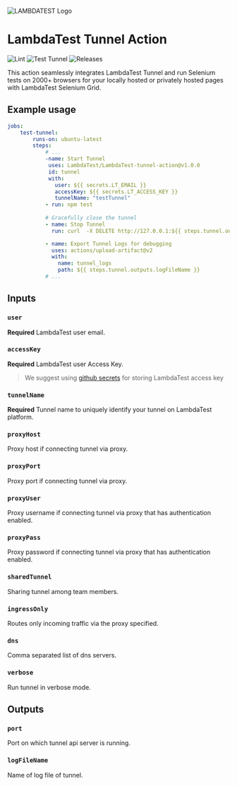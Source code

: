 ![LAMBDATEST Logo](http://labs.lambdatest.com/images/fills-copy.svg)
# LambdaTest Tunnel Action

![Lint](https://img.shields.io/github/workflow/status/LambdaTest/LambdaTest-tunnel-action/lint?logo=github&style=for-the-badge)
![Test Tunnel](https://img.shields.io/github/workflow/status/LambdaTest/LambdaTest-tunnel-action/Test%20Tunnel?logo=github&style=for-the-badge)
![Releases](https://img.shields.io/github/v/release/LambdaTest/LambdaTest-tunnel-action?logo=github&style=for-the-badge&t=1)


This action seamlessly integrates LambdaTest Tunnel and
run Selenium tests on 2000+ browsers for your locally hosted or
privately hosted pages with LambdaTest Selenium Grid.

## Example usage

```yaml
jobs:
    test-tunnel:
        runs-on: ubuntu-latest
        steps:
            # ...
            -name: Start Tunnel
             uses: LambdaTest/LambdaTest-tunnel-action@v1.0.0
             id: tunnel
             with:
               user: ${{ secrets.LT_EMAIL }}
               accessKey: ${{ secrets.LT_ACCESS_KEY }}
               tunnelName: "testTunnel"
            - run: npm test
              
            # Gracefully close the tunnel  
            - name: Stop Tunnel
              run: curl  -X DELETE http://127.0.0.1:${{ steps.tunnel.outputs.port }}/api/v1.0/stop

            - name: Export Tunnel Logs for debugging
              uses: actions/upload-artifact@v2
              with:
                name: tunnel_logs
                path: ${{ steps.tunnel.outputs.logFileName }}
            # ...
```

## Inputs

### `user`

**Required** LambdaTest user email.

### `accessKey`

**Required** LambdaTest user Access Key.
> We suggest using [github secrets](https://help.github.com/en/actions/configuring-and-managing-workflows/creating-and-storing-encrypted-secrets) for storing LambdaTest access key

### `tunnelName`

**Required** Tunnel name to uniquely identify your tunnel on LambdaTest platform.

### `proxyHost`

Proxy host if connecting tunnel via proxy.

### `proxyPort`

Proxy port if connecting tunnel via proxy.

### `proxyUser`

Proxy username if connecting tunnel via proxy that has authentication enabled.

### `proxyPass`

Proxy password if connecting tunnel via proxy that has authentication enabled.

### `sharedTunnel`

Sharing tunnel among team members.

### `ingressOnly`

Routes only incoming traffic via the proxy specified.

### `dns`

Comma separated list of dns servers.

### `verbose`

Run tunnel in verbose mode.

## Outputs

### `port`

Port on which tunnel api server is running.

### `logFileName`

Name of log file of tunnel.

